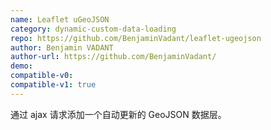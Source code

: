 ```yaml
---
name: Leaflet uGeoJSON
category: dynamic-custom-data-loading
repo: https://github.com/BenjaminVadant/leaflet-ugeojson
author: Benjamin VADANT
author-url: https://github.com/BenjaminVadant/
demo: 
compatible-v0:
compatible-v1: true
---
```


通过 ajax 请求添加一个自动更新的 GeoJSON 数据层。

